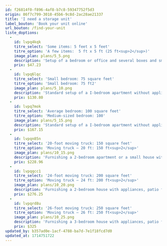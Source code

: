 ```yaml
---
id: f26814f0-f896-4af8-b7c8-59347752f5d3
origin: 86f7c799-3018-45b6-9c8d-2ac28ae21337
title: 'I need a storage unit'
label_bouton: 'Book your unit online'
url_bouton: /find-your-unit
liste_doptions:
  -
    id: lvpq4kqk
    titre_select: 'Some items: 5 feet x 5 feet'
    titre_option: 'A few items:  5 ft x 5 ft (25 ft<sup>2</sup>)'
    image_plan: plans/5_5.png
    description: 'Setup of a bedroom or office and several boxes and small items OR approximately 50 boxes.'
    prix: $47.23
  -
    id: lvpq6lqc
    titre_select: 'Small bedroom: 75 square feet'
    titre_option: 'Small bedroom: 75 ft2'
    image_plan: plans/5_10.png
    description: 'Standard setup of a I-bedroom apartment without appliances, boxes of small items.'
    prix: $130.80
  -
    id: lvpq7mok
    titre_select: 'Average bedroom: 100 square feet'
    titre_option: 'Medium-sized bedroom: 100'
    image_plan: plans/5_15.png
    description: 'Standard setup of a I-bedroom apartment without appliances, approximately 150 boxes.'
    prix: $167.15
  -
    id: lvpqn85n
    titre_select: '20-foot moving truck: 150 square feet'
    titre_option: 'Moving truck – 20 ft: 150 ft<sup>2</sup>'
    image_plan: plans/10_15.png
    description: 'Furnishing a 2-bedroom apartment or a small house with appliances, patio furniture, and several chests. Unit spacious enough to store carpet rolls and construction materials. Starting from.'
    prix: $228.96
  -
    id: lvpqqcc1
    titre_select: '24-foot moving truck: 200 square feet'
    titre_option: 'Moving truck – 24 ft: 200 ft<sup>2</sup>'
    image_plan: plans/10_20.png
    description: 'Furnishing a 2-bedroom house with appliances, patio furniture, several chests, and construction equipment.'
    prix: $276.25
  -
    id: lvpqrd8u
    titre_select: '26-foot moving truck: 250 square feet'
    titre_option: 'Moving truck – 26 ft: 250 ft<sup>2</sup>'
    image_plan: plans/10_25.png
    description: 'Furnishing a 3-bedroom house with appliances, patio furniture, numerous boxes, and miscellaneous items.'
    prix: $325
updated_by: b357ad0e-1acf-4788-ba7d-7e1f18fcd7d0
updated_at: 1714751722
---
```

